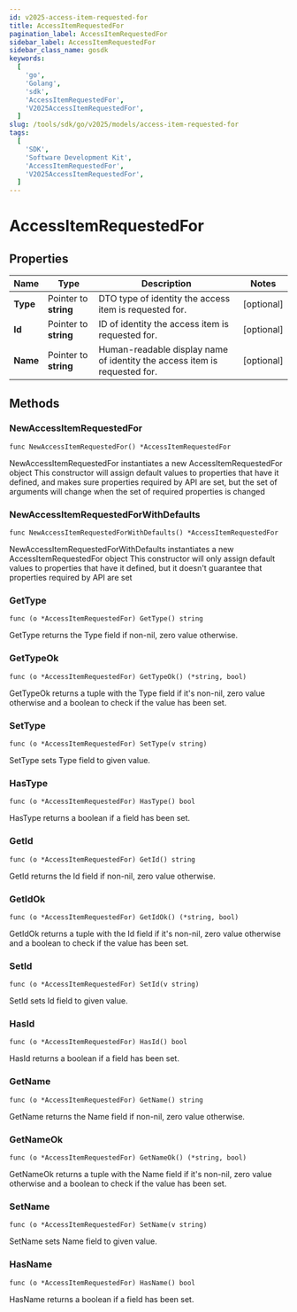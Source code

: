 ```yaml
---
id: v2025-access-item-requested-for
title: AccessItemRequestedFor
pagination_label: AccessItemRequestedFor
sidebar_label: AccessItemRequestedFor
sidebar_class_name: gosdk
keywords:
  [
    'go',
    'Golang',
    'sdk',
    'AccessItemRequestedFor',
    'V2025AccessItemRequestedFor',
  ]
slug: /tools/sdk/go/v2025/models/access-item-requested-for
tags:
  [
    'SDK',
    'Software Development Kit',
    'AccessItemRequestedFor',
    'V2025AccessItemRequestedFor',
  ]
---
```


# AccessItemRequestedFor

## Properties

| Name | Type | Description | Notes |
| --- | --- | --- | --- |
| **Type** | Pointer to **string** | DTO type of identity the access item is requested for. | [optional] |
| **Id** | Pointer to **string** | ID of identity the access item is requested for. | [optional] |
| **Name** | Pointer to **string** | Human-readable display name of identity the access item is requested for. | [optional] |

## Methods

### NewAccessItemRequestedFor

`func NewAccessItemRequestedFor() *AccessItemRequestedFor`

NewAccessItemRequestedFor instantiates a new AccessItemRequestedFor object This constructor will assign default values to properties that have it defined, and makes sure properties required by API are set, but the set of arguments will change when the set of required properties is changed

### NewAccessItemRequestedForWithDefaults

`func NewAccessItemRequestedForWithDefaults() *AccessItemRequestedFor`

NewAccessItemRequestedForWithDefaults instantiates a new AccessItemRequestedFor object This constructor will only assign default values to properties that have it defined, but it doesn't guarantee that properties required by API are set

### GetType

`func (o *AccessItemRequestedFor) GetType() string`

GetType returns the Type field if non-nil, zero value otherwise.

### GetTypeOk

`func (o *AccessItemRequestedFor) GetTypeOk() (*string, bool)`

GetTypeOk returns a tuple with the Type field if it's non-nil, zero value otherwise and a boolean to check if the value has been set.

### SetType

`func (o *AccessItemRequestedFor) SetType(v string)`

SetType sets Type field to given value.

### HasType

`func (o *AccessItemRequestedFor) HasType() bool`

HasType returns a boolean if a field has been set.

### GetId

`func (o *AccessItemRequestedFor) GetId() string`

GetId returns the Id field if non-nil, zero value otherwise.

### GetIdOk

`func (o *AccessItemRequestedFor) GetIdOk() (*string, bool)`

GetIdOk returns a tuple with the Id field if it's non-nil, zero value otherwise and a boolean to check if the value has been set.

### SetId

`func (o *AccessItemRequestedFor) SetId(v string)`

SetId sets Id field to given value.

### HasId

`func (o *AccessItemRequestedFor) HasId() bool`

HasId returns a boolean if a field has been set.

### GetName

`func (o *AccessItemRequestedFor) GetName() string`

GetName returns the Name field if non-nil, zero value otherwise.

### GetNameOk

`func (o *AccessItemRequestedFor) GetNameOk() (*string, bool)`

GetNameOk returns a tuple with the Name field if it's non-nil, zero value otherwise and a boolean to check if the value has been set.

### SetName

`func (o *AccessItemRequestedFor) SetName(v string)`

SetName sets Name field to given value.

### HasName

`func (o *AccessItemRequestedFor) HasName() bool`

HasName returns a boolean if a field has been set.
